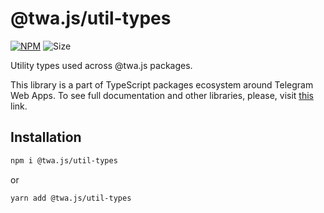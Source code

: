 # @twa.js/util-types

[npm-badge]: https://img.shields.io/npm/v/@twa.js/util-types?logo=npm

[npm-link]: https://npmjs.com/package/@twa.js/util-types

[size-badge]: https://img.shields.io/bundlephobia/minzip/@twa.js/util-types

[![NPM][npm-badge]][npm-link] 
![Size][size-badge]

Utility types used across @twa.js packages.

This library is a part of TypeScript packages ecosystem around Telegram Web 
Apps. To see full documentation and other libraries, please, visit 
[this](https://docs.twa.dev/) link.

## Installation

```bash  
npm i @twa.js/util-types
```  

or

```bash  
yarn add @twa.js/util-types
```
